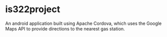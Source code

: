 # is322project
An android application built using Apache Cordova, which uses the Google Maps API to provide directions to the nearest gas station.
